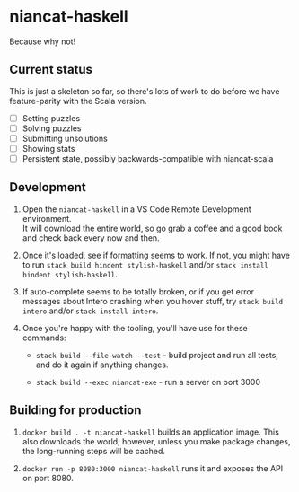# niancat-haskell

Because why not!

## Current status

This is just a skeleton so far, so there's lots of work to do before we
have feature-parity with the Scala version.

- [ ] Setting puzzles
- [ ] Solving puzzles
- [ ] Submitting unsolutions
- [ ] Showing stats
- [ ] Persistent state, possibly backwards-compatible with niancat-scala

## Development

1. Open the `niancat-haskell` in a VS Code Remote Development environment.  
   It will download the entire world, so go grab a coffee and a good book
   and check back every now and then.

1. Once it's loaded, see if formatting seems to work. If not, you might
   have to run `stack build hindent stylish-haskell` and/or
   `stack install hindent stylish-haskell`.

1. If auto-complete seems to be totally broken, or if you get error messages
   about Intero crashing when you hover stuff, try `stack build intero`
   and/or `stack install intero`.

1. Once you're happy with the tooling, you'll have use for these commands:

   - `stack build --file-watch --test` - build project and run all tests,
     and do it again if anything changes.

   - `stack build --exec niancat-exe` - run a server on port 3000

## Building for production

1. `docker build . -t niancat-haskell` builds an application image. This
   also downloads the world; however, unless you make package changes,
   the long-running steps will be cached.

1. `docker run -p 8080:3000 niancat-haskell` runs it and exposes the API
   on port 8080.
